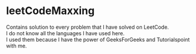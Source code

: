 # leetCodeMaxxing
Contains solution to every problem that I have solved on LeetCode.<br/>
I do not know all the languages I have used here.<br/> 
I used them because I have the power of GeeksForGeeks and Tutorialspoint with me.
